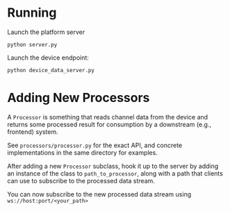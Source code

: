 # Running

Launch the platform server
```
python server.py
```

Launch the device endpoint:
```
python device_data_server.py
```

# Adding New Processors

A `Processor` is something that reads channel data from the device and returns
some processed result for consumption by a downstream (e.g., frontend) system.

See `processors/processor.py` for the exact API, and concrete implementations in
the same directory for examples.

After adding a new `Processor` subclass, hook it up to the server by adding an
instance of the class to `path_to_processor`, along with a path that clients can
use to subscribe to the processed data stream.

You can now subscribe to the new processed data stream using
`ws://host:port/<your_path>`
